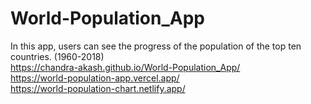 # World-Population_App

In this app, users can see the progress of the population of the top ten countries. (1960-2018)
<br />
https://chandra-akash.github.io/World-Population_App/ <br />
https://world-population-app.vercel.app/ <br />
https://world-population-chart.netlify.app/ <br />
